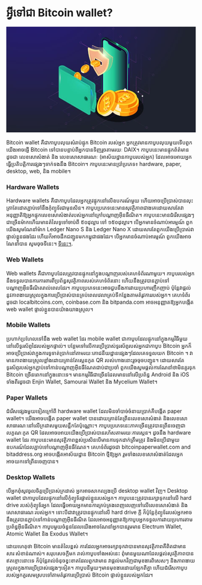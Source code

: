 # អ្វីទៅជា Bitcoin wallet?

![bitcoin with smartphone and wallet image](./btc-wallet.jpg)

Bitcoin wallet គឺជាកាបូបលុយសំរាប់ផ្ទុក Bitcoin របស់អ្នក អ្នកត្រូវមានកាបូបលុយមួយទើបពួកយើងអាចផ្ញើ Bitcoin ទៅបានបន្ទាប់ពីអ្នកបានទិញរួចតាមរយៈ DAIX។ កាបូបនេះមានផ្ទុកព័ត៌មានដូចជា លេខសោសំងាត់ និង លេខសោសាធារណៈ (អាស័យដ្ឋានកាបូបរបស់អ្នក) ដែលអាចអោយអ្នកធ្វើប្រតិបត្តិការផ្សេងៗទាក់ទងនឹង Bitcoin។ កាបូបនេះមានប្រាំប្រភេទ៖ hardware, paper, desktop, web, និង mobile។

### Hardware Wallets

Hardware wallets គឺជាកាបូបដែលអ្នកត្រូវផ្ទុកនៅលើឧបករណ៍មួយ ហើយអាចប្រើប្រាស់បានលុះត្រាតែដោតភ្ជាប់ទៅនឹងកុំព្យូទ័រជាមុនសិន។ កាបូបប្រភេទនេះមានសុវត្ថិភាពជាងគេដោយសារតែវាអនុញ្ញាតិឱ្យអ្នកផ្ទុកលេខសោសំងាត់របស់អ្នកនៅក្រៅបណ្តាញអុីនធឺណិត។ កាបូបនេះមានជំរើសផ្សេងៗជាច្រើនម៉ាកហើយមានតំលៃទូទៅចាប់ពី ៥០ដុល្លារ ទៅ ១៥០ដុល្លារ។ បើអ្នកមានចំណាប់អារម្មណ៍ ពួកយើងសូមណែនាំម៉ាក Ledger Nano S និង Ledger Nano X ដោយសារតែពួកយើងប្រើប្រាស់វាផ្ទាល់ខ្លួនផងដែរ ហើយក៏អាចដឹកជញ្ជូនមកកម្ពុជាផងដែរ។ បើអ្នកមានចំណាប់អារម្មណ៍ ពួកយើងអាចណែនាំបាន សូមចុចទីនេះ។
<a href="https://shop.ledger.com/pages/ledger-nano-x?r=15966d90a8e2" target="_blank">ទីនេះ។</a>.

### Web Wallets

Web wallets គឺជាកាបូបដែលត្រូវបានផ្ទុកនៅក្នុងបណ្តាញរបស់គេហទំព័រណាមួយ។ កាបូបរបស់អ្នកនឹងទទួលបានការការពារពីប្រព័ន្ធសុវត្ថិភាពរបស់គេហទំព័រនោះ ហើយនឹងត្រូវបានភ្ជាប់ទៅបណ្តាញអុីនធឺណិតរាល់ពេលដែរ។ កាបូបប្រភេទនេះអាចជួបនឹងការវាយប្រហារញឹកញាប់ ប៉ុន្តែវាផ្តល់នូវភាពងាយស្រួលក្នុងការប្រើប្រាស់បានគ្រប់ពេលវេលាគ្រប់ទីកន្លែងតាមតំរូវការរបស់អ្នក។ គេហទំព័រដូចជា localbitcoins.com, coinbase.com និង bitpanda.com អាចអនុញ្ញាតឱ្យអ្នកបង្កើត web wallet ផ្ទាល់ខ្លួនបានយ៉ាងយាងស្រួល។

### Mobile Wallets

ប្រហាក់ប្រហែលទៅនឹង web wallet ដែរ mobile wallet ជាកាបូបដែលផ្ទុកនៅក្នុងកម្មវិធីមួយនៅលើទូរស័ព្ទដៃរបស់អ្នកផ្ទាល់។ បន្ថែមទៅលើការប្រើប្រាស់ទូរស័ព្ទរបស់អ្នកជាកាបូប Bitcoin អ្នកក៏អាចប្រើប្រាស់វាក្នុងការទូទាត់ប្រាក់នៅតាមរយៈភោជនីយដ្ឋានផ្សេងៗដែលគេទទួលយក Bitcoin ។ វាមានភាពងាយស្រួលខ្លាំងដោយគ្រាន់តែស្កេនកូត QR របស់ហាងនោះរួចចុចបញ្ជូន។ ដោយសារតែទូរស័ព្ទរបស់អ្នកភ្ជាប់ទៅកាន់បណ្តាញអុីនធឺណែតជាប់ជាប្រចាំ ពួកយើងសូមផ្តល់ការណែនាំថាមិនគួរទុក Bitcoin ច្រើនពេកនៅក្នុងនោះទេ។ មានកម្មវិធីជាច្រើនដែលមាននៅលើប្រព័ន្ធ Android និង iOS ទាំងពីរដូចជា Enjin Wallet, Samourai Wallet និង Mycelium Wallet។

### Paper Wallets

ជំរើសផ្សេងមួយទៀតក្រៅពី hardware wallet ដែលមិនចាំបាច់ចំនាយប្រាក់គឺបង្កើត paper wallet។ យើងអាចបង្កើត paper wallet បានដោយគ្រាន់តែព្រីនលេខសោសំងាត់ និងលេខសោសាធារណៈនៅលើក្រដាសមួយសន្លឹកតែប៉ុណ្ណោះ។ កាបូបប្រភេទនេះភាគច្រើនត្រូវបានព្រីនចេញជាលក្ខណៈកូត QR ដែលអាចអោយយើងប្រើប្រាស់បានរហ័សតាមរយៈការស្កេន។ ដូចនឹង hardware wallet ដែរ កាបូបនេះមានសុវត្ថិភាពខ្ពស់ប្រសិនបើមានការទុកដាក់ត្រឹមត្រូវ និងមិនប្រើជាមួយឧបករណ៍ដែលភ្ជាប់ទៅបណ្តាញអុីនធឺណែត។ គេហទំព័រដូចជា bitcoinpaperwallet.com and bitaddress.org អាចបង្កើតអាស័យដ្ឋាន Bitcoin ថ្មីឱ្យអ្នក រួមទាំងលេខសោសំងាត់ដែលអ្នកអាចយកទៅព្រីនចេញបាន។

### Desktop Wallets

បើអ្នកពុំសូវចូលចិត្តប្រើប្រាស់ក្រដាស់ អ្នកអាចសាកល្បងប្រើ desktop wallet វិញ។ Desktop wallet ជាកាបូបដែលផ្ទុកនៅលើកុំព្យូទ័រផ្ទាល់ខ្លួនរបស់អ្នក។ កាបូបនេះត្រូវបានរក្សាទុកនៅលើ hard drive របស់កុំព្យូទ័រអ្នក ដែលធ្វើអោយអ្នកមានការគ្រប់គ្រងពេញលេញទៅលើលេខសោសំងាត់ និង សោសាធារណៈរបស់អ្នក។ ទោះបីជាវាត្រូវបានផ្ទុកនៅលើ hard drive ក្តី ក៏ប៉ុន្តែកុំព្យូទ័ររបស់អ្នកអាចនឹងត្រូវបានភ្ជាប់ទៅកាន់បណ្តាញអុីនធីណិត ដែលអាចអនុញ្ញាតឱ្យកាបូបអ្នកទទួលការវាយប្រហារតាមប្រព័ន្ធអុីនធីណិត។ កាបូបមួយចំនួនដែលយើងអាចណែនាំអ្នកបានរួមមាន Electrum Wallet, Atomic Wallet និង Exodus Wallet។

ដោយហេតុថា Bitcoin មានតំលៃខ្ពស់ ការដែលអ្នកអាចរក្សាទុកវាបានមានសុវត្ថិភាពគឺពិតជាមានសារៈសំខាន់ណាស់។ សរុបសេចក្តីមក រាល់កាបូបទាំងអស់នេះ ពុំមានមួយណាដែលផ្តល់សុវត្ថិភាពបានឥតខ្ចោះនោះទេ ក៏ប៉ុន្តែរាល់ចំនុចខ្វះខាតដែលពួកវាមាន វាផ្តល់មកវិញជាមុខងារពិសេសៗ និងភាពងាយស្រួលក្នុងការប្រើប្រាស់ផ្សេងៗទៀត។ កាបូបនីមួយៗមានមុខងារដោយឡែកពីគ្នា ហើយជំរើសកាបូបរបស់អ្នកគួរសមស្របទៅតាមតំរូវការប្រើប្រាស់ Bitcoin ផ្ទាល់ខ្លួនរបស់អ្នកដែរ។
